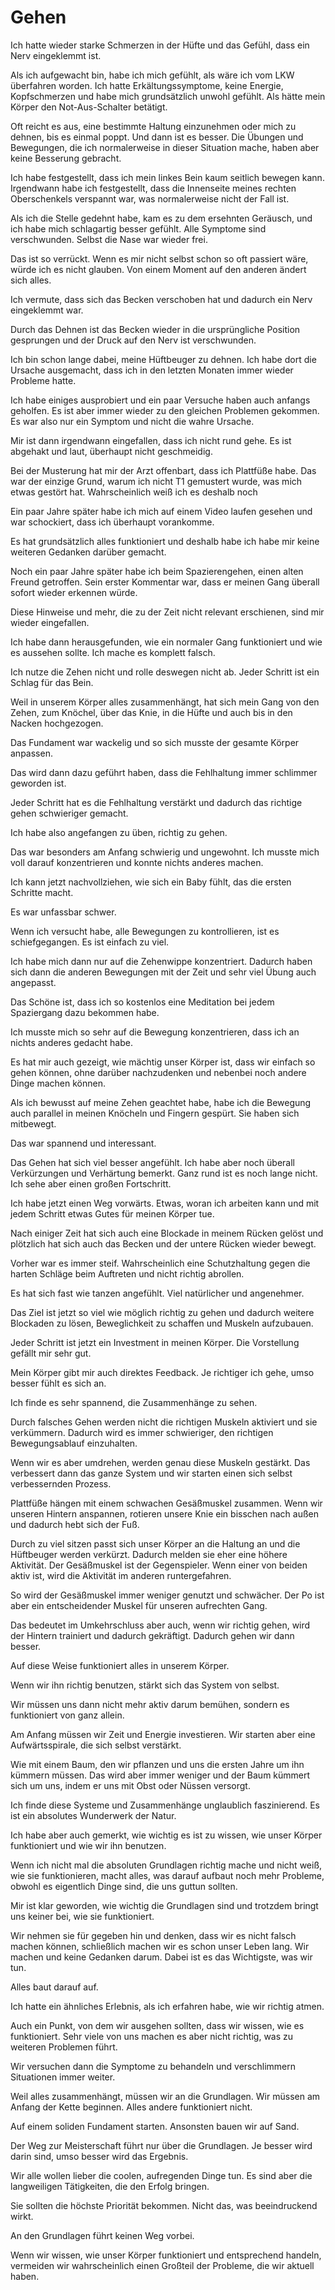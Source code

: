 # Gehen

Ich hatte wieder starke Schmerzen in der Hüfte und das Gefühl, dass ein Nerv eingeklemmt ist.

Als ich aufgewacht bin, habe ich mich gefühlt, als wäre ich vom LKW überfahren worden. Ich hatte Erkältungssymptome, keine Energie, Kopfschmerzen und habe mich grundsätzlich unwohl gefühlt. Als hätte mein Körper den Not-Aus-Schalter betätigt.

Oft reicht es aus, eine bestimmte Haltung einzunehmen oder mich zu dehnen, bis es einmal poppt. Und dann ist es besser. Die Übungen und Bewegungen, die ich normalerweise in dieser Situation mache, haben aber keine Besserung gebracht.

Ich habe festgestellt, dass ich mein linkes Bein kaum seitlich bewegen kann. Irgendwann habe ich festgestellt, dass die Innenseite meines rechten Oberschenkels verspannt war, was normalerweise nicht der Fall ist.

Als ich die Stelle gedehnt habe, kam es zu dem ersehnten Geräusch, und ich habe mich schlagartig besser gefühlt. Alle Symptome sind verschwunden. Selbst die Nase war wieder frei.

Das ist so verrückt. Wenn es mir nicht selbst schon so oft passiert wäre, würde ich es nicht glauben. Von einem Moment auf den anderen ändert sich alles.

Ich vermute, dass sich das Becken verschoben hat und dadurch ein Nerv eingeklemmt war.

Durch das Dehnen ist das Becken wieder in die ursprüngliche Position gesprungen und der Druck auf den Nerv ist verschwunden.

Ich bin schon lange dabei, meine Hüftbeuger zu dehnen. Ich habe dort die Ursache ausgemacht, dass ich in den letzten Monaten immer wieder Probleme hatte.

Ich habe einiges ausprobiert und ein paar Versuche haben auch anfangs geholfen. Es ist aber immer wieder zu den gleichen Problemen gekommen. Es war also nur ein Symptom und nicht die wahre Ursache.

Mir ist dann irgendwann eingefallen, dass ich nicht rund gehe. Es ist abgehakt und laut, überhaupt nicht geschmeidig.

Bei der Musterung hat mir der Arzt offenbart, dass ich Plattfüße habe. Das war der einzige Grund, warum ich nicht T1 gemustert wurde, was mich etwas gestört hat. Wahrscheinlich weiß ich es deshalb noch

Ein paar Jahre später habe ich mich auf einem Video laufen gesehen und war schockiert, dass ich überhaupt vorankomme.

Es hat grundsätzlich alles funktioniert und deshalb habe ich habe mir keine weiteren Gedanken darüber gemacht.

Noch ein paar Jahre später habe ich beim Spazierengehen, einen alten Freund getroffen. Sein erster Kommentar war, dass er meinen Gang überall sofort wieder erkennen würde.

Diese Hinweise und mehr, die zu der Zeit nicht relevant erschienen, sind mir wieder eingefallen.

Ich habe dann herausgefunden, wie ein normaler Gang funktioniert und wie es aussehen sollte. Ich mache es komplett falsch.

Ich nutze die Zehen nicht und rolle deswegen nicht ab. Jeder Schritt ist ein Schlag für das Bein.

Weil in unserem Körper alles zusammenhängt, hat sich mein Gang von den Zehen, zum Knöchel, über das Knie, in die Hüfte und auch bis in den Nacken hochgezogen.

Das Fundament war wackelig und so sich musste der gesamte Körper anpassen.

Das wird dann dazu geführt haben, dass die Fehlhaltung immer schlimmer geworden ist.

Jeder Schritt hat es die Fehlhaltung verstärkt und dadurch das richtige gehen schwieriger gemacht.

Ich habe also angefangen zu üben, richtig zu gehen.

Das war besonders am Anfang schwierig und ungewohnt. Ich musste mich voll darauf konzentrieren und konnte nichts anderes machen.

Ich kann jetzt nachvollziehen, wie sich ein Baby fühlt, das die ersten Schritte macht. 

Es war unfassbar schwer.

Wenn ich versucht habe, alle Bewegungen zu kontrollieren, ist es schiefgegangen. Es ist einfach zu viel.

Ich habe mich dann nur auf die Zehenwippe konzentriert. Dadurch haben sich dann die anderen Bewegungen mit der Zeit und sehr viel Übung auch angepasst.

Das Schöne ist, dass ich so kostenlos eine Meditation bei jedem Spaziergang dazu bekommen habe.

Ich musste mich so sehr auf die Bewegung konzentrieren, dass ich an nichts anderes gedacht habe.

Es hat mir auch gezeigt, wie mächtig unser Körper ist, dass wir einfach so gehen können, ohne darüber nachzudenken und nebenbei noch andere Dinge machen können.

Als ich bewusst auf meine Zehen geachtet habe, habe ich die Bewegung auch parallel in meinen Knöcheln und Fingern gespürt. Sie haben sich mitbewegt.

Das war spannend und interessant.

Das Gehen hat sich viel besser angefühlt. Ich habe aber noch überall Verkürzungen und Verhärtung bemerkt. Ganz rund ist es noch lange nicht. Ich sehe aber einen großen Fortschritt.

Ich habe jetzt einen Weg vorwärts. Etwas, woran ich arbeiten kann und mit jedem Schritt etwas Gutes für meinen Körper tue.

Nach einiger Zeit hat sich auch eine Blockade in meinem Rücken gelöst und plötzlich hat sich auch das Becken und der untere Rücken wieder bewegt.

Vorher war es immer steif. Wahrscheinlich eine Schutzhaltung gegen die harten Schläge beim Auftreten und nicht richtig abrollen.

Es hat sich fast wie tanzen angefühlt. Viel natürlicher und angenehmer.

Das Ziel ist jetzt so viel wie möglich richtig zu gehen und dadurch weitere Blockaden zu lösen, Beweglichkeit zu schaffen und Muskeln aufzubauen.

Jeder Schritt ist jetzt ein Investment in meinen Körper. Die Vorstellung gefällt mir sehr gut.

Mein Körper gibt mir auch direktes Feedback. Je richtiger ich gehe, umso besser fühlt es sich an.

Ich finde es sehr spannend, die Zusammenhänge zu sehen.

Durch falsches Gehen werden nicht die richtigen Muskeln aktiviert und sie verkümmern. Dadurch wird es immer schwieriger, den richtigen Bewegungsablauf einzuhalten.

Wenn wir es aber umdrehen, werden genau diese Muskeln gestärkt. Das verbessert dann das ganze System und wir starten einen sich selbst verbessernden Prozess.

Plattfüße hängen mit einem schwachen Gesäßmuskel zusammen. Wenn wir unseren Hintern anspannen, rotieren unsere Knie ein bisschen nach außen und dadurch hebt sich der Fuß.

Durch zu viel sitzen passt sich unser Körper an die Haltung an und die Hüftbeuger werden verkürzt. Dadurch melden sie eher eine höhere Aktivität. Der Gesäßmuskel ist der Gegenspieler. Wenn einer von beiden aktiv ist, wird die Aktivität im anderen runtergefahren.

So wird der Gesäßmuskel immer weniger genutzt und schwächer. Der Po ist aber ein entscheidender Muskel für unseren aufrechten Gang.

Das bedeutet im Umkehrschluss aber auch, wenn wir richtig gehen, wird der Hintern trainiert und dadurch gekräftigt. Dadurch gehen wir dann besser.

Auf diese Weise funktioniert alles in unserem Körper.

Wenn wir ihn richtig benutzen, stärkt sich das System von selbst.

Wir müssen uns dann nicht mehr aktiv darum bemühen, sondern es funktioniert von ganz allein.

Am Anfang müssen wir Zeit und Energie investieren. Wir starten aber eine Aufwärtsspirale, die sich selbst verstärkt.

Wie mit einem Baum, den wir pflanzen und uns die ersten Jahre um ihn kümmern müssen. Das wird aber immer weniger und der Baum kümmert sich um uns, indem er uns mit Obst oder Nüssen versorgt.

Ich finde diese Systeme und Zusammenhänge unglaublich faszinierend. Es ist ein absolutes Wunderwerk der Natur.

Ich habe aber auch gemerkt, wie wichtig es ist zu wissen, wie unser Körper funktioniert und wie wir ihn benutzen.

Wenn ich nicht mal die absoluten Grundlagen richtig mache und nicht weiß, wie sie funktionieren, macht alles, was darauf aufbaut noch mehr Probleme, obwohl es eigentlich Dinge sind, die uns guttun sollten.

Mir ist klar geworden, wie wichtig die Grundlagen sind und trotzdem bringt uns keiner bei, wie sie funktioniert.

Wir nehmen sie für gegeben hin und denken, dass wir es nicht falsch machen können, schließlich machen wir es schon unser Leben lang. Wir machen und keine Gedanken darum. Dabei ist es das Wichtigste, was wir tun.

Alles baut darauf auf.

Ich hatte ein ähnliches Erlebnis, als ich erfahren habe, wie wir richtig atmen.

Auch ein Punkt, von dem wir ausgehen sollten, dass wir wissen, wie es funktioniert. Sehr viele von uns machen es aber nicht richtig, was zu weiteren Problemen führt.

Wir versuchen dann die Symptome zu behandeln und verschlimmern Situationen immer weiter.

Weil alles zusammenhängt, müssen wir an die Grundlagen. Wir müssen am Anfang der Kette beginnen. Alles andere funktioniert nicht.

Auf einem soliden Fundament starten. Ansonsten bauen wir auf Sand.

Der Weg zur Meisterschaft führt nur über die Grundlagen. Je besser wird darin sind, umso besser wird das Ergebnis.

Wir alle wollen lieber die coolen, aufregenden Dinge tun. Es sind aber die langweiligen Tätigkeiten, die den Erfolg bringen.

Sie sollten die höchste Priorität bekommen. Nicht das, was beeindruckend wirkt.

An den Grundlagen führt keinen Weg vorbei.

Wenn wir wissen, wie unser Körper funktioniert und entsprechend handeln, vermeiden wir wahrscheinlich einen Großteil der Probleme, die wir aktuell haben.